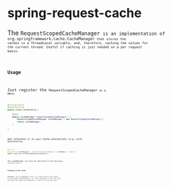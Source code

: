 # spring-request-cache


The <code>RequestScopedCacheManager<code> is an implementation of <code>org.springframework.cache.CacheManager<code> that stores the caches in a ThreadLocal variable, and, therefore,
 caching the values for the current thread. Useful if caching is just needed on a per request basis.
 
### Usage
Just register the <code>RequestScopedCacheManager<code> as a <code>@Bean<code>
 
```java
@Configuration
@EnableCaching
public class CacheConfig {

	@Bean
	public CacheManager requestScopedCacheManager() {
		RequestScopedCacheManager cacheManager = new RequestScopedCacheManager();
		return cacheManager;
	}

}
``` 
and reference it in your Cache annotations (e.g. with <code>@CacheConfig<code>) 

```java
@Service
@CacheConfig(cacheManager = "requestScopedCacheManager", cacheNames = "nameIt")
public class ServiceThatUsesRequestScopedCache {
``` 
The cacheManager can also be specified in the <code>@Cacheable<code> annotations and co. 
 
### Cleaning up the cache
IMPORTANT: This cachedManager needs to be cleared before each request by using {@link #clearCaches()}. It is also
advisable to clear the cache also after the request has completed, in order to free up the cache.
 